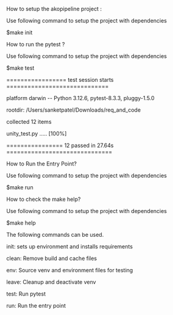 How to setup the akopipeline project :

Use following command to setup the project with dependencies 

$make init

How to run the pytest ?

Use following command to setup the project with dependencies 

$make test

================= test session starts =============================

platform darwin -- Python 3.12.6, pytest-8.3.3, pluggy-1.5.0

rootdir: /Users/sanketpatel/Downloads/req_and_code

collected 12 items 

unity_test.py .....                                         [100%]

================ 12 passed in 27.64s ==============================


How to Run the Entry Point?

Use following command to setup the project with dependencies 

$make run

How to check the make help?

Use following command to setup the project with dependencies 

$make help

The following commands can be used.

init:  sets up environment and installs requirements

clean:  Remove build and cache files

env:  Source venv and environment files for testing

leave:  Cleanup and deactivate venv

test:  Run pytest

run: Run the entry point
